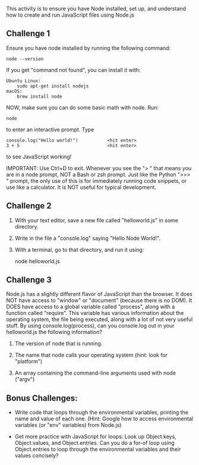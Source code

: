 This activity is to ensure you have Node installed, set up, and
understand how to create and run JavaScript files using Node.js


Challenge 1
------------------------------------

Ensure you have node installed by running the following command:

    node --version

If you get "command not found", you can install it with:

    Ubuntu Linux:
        sudo apt-get install nodejs
    macOS:
        brew install node

NOW, make sure you can do some basic math with node. Run:

    node

to enter an interactive prompt. Type

    console.log("Hello world!")           <hit enter>
    3 + 5                                 <hit enter>

to see JavaScript working!

IMPORTANT: Use Ctrl+D to exit. Whenever you see the "> " that means you are in
a node prompt, NOT a Bash or zsh prompt. Just like the Python ">>> " prompt, the only
use of this is for immediately running code snippets, or use like a calculator.
It is NOT useful for typical development.


Challenge 2
------------------------------------

1. With your text editor, save a new file called "helloworld.js" in some
directory.

2. Write in the file a "console.log" saying "Hello Node World!".

3. With a terminal, go to that directory, and run it using:

    node helloworld.js


Challenge 3
------------------------------------

Node.js has a slightly different flavor of JavaScript than the browser.  It
does NOT have access to "window" or "document" (because there is no DOM). It
DOES have access to a global variable called "process", along with a function
called "require". This variable has various information about the operating
system, the file being executed, along with a lot of not very useful stuff. By
using console.log(process), can you console.log out in your helloworld.js the
following information?

1. The version of node that is running.

2. The name that node calls your operating system (hint: look for "platform")

3. An array containing the command-line arguments used with node ("argv")




Bonus Challenges:
------------------------------------

- Write code that loops through the environmental variables, printing the name
and value of each one. (Hint: Google how to access environmental variables (or
"env" variables) from Node.js)

- Get more practice with JavaScript for loops: Look up Object.keys,
Object.values, and Object.entries. Can you do a for-of loop using Object.entries
to loop through the environmental variables and their values concisely?

